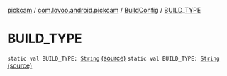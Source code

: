 [pickcam](../../index.md) / [com.lovoo.android.pickcam](../index.md) / [BuildConfig](index.md) / [BUILD_TYPE](./-b-u-i-l-d_-t-y-p-e.md)

# BUILD_TYPE

`static val BUILD_TYPE: `[`String`](https://kotlinlang.org/api/latest/jvm/stdlib/kotlin/-string/index.html) [(source)](https://github.com/lovoo/android-pickpic/blob/master/pickcam/build/generated/source/buildConfig/debug/com/lovoo/android/pickcam/BuildConfig.java#L14)
`static val BUILD_TYPE: `[`String`](https://kotlinlang.org/api/latest/jvm/stdlib/kotlin/-string/index.html) [(source)](https://github.com/lovoo/android-pickpic/blob/master/pickcam/build/generated/source/buildConfig/debug/com/lovoo/android/pickcam/BuildConfig.java#L14)